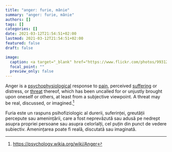 ```yaml
---
title: "anger: furie, mânie"
summary: "anger: furie, mânie"
authors: []
tags: []
categories: []
date: 2021-03-12T21:54:51+02:00
lastmod: 2021-03-12T21:54:51+02:00
featured: false
draft: false

image:
  caption: <a target="_blank" href="https://www.flickr.com/photos/99312118@N07/13315639515">&quot;Anger&quot;</a> by <a target="_blank" href="https://www.flickr.com/photos/99312118@N07">@lattefarsan</a> is licensed under <a target="_blank" href="https://creativecommons.org/licenses/by-sa/2.0/?ref=ccsearch&amp;atype=rich">CC BY-SA 2.0</a>
  focal_point: ""
  preview_only: false
---
```


Anger is a <a target="_blank" href="https://psychology.wikia.org/wiki/Psychophysiology">psychophysiological</a> response to <a target="_blank" href="https://psychology.wikia.org/wiki/Pain">pain</a>, perceived <a target="_blank" href="https://psychology.wikia.org/wiki/Suffering">suffering</a> or distress, or <a target="_blank" href="https://psychology.wikia.org/wiki/Threat">threat</a> thereof, which has been uncalled for or unjustly brought upon oneself or others, at least from a subjective viewpoint. A threat may be real, discussed, or imagined.[^1]

Furia este un raspuns psihofiziologic al durerii, suferinței, greutății percepute sau amenințării, care a fost neprevăzută sau adusă pe nedrept asupra propriei persoane sau asupra celorlalți, cel puțin din punct de vedere subiectiv. Amenințarea poate fi reală, discutată sau imaginată.

[^1]: <a target="_blank" href="https://psychology.wikia.org/wiki/Anger">https://psychology.wikia.org/wiki/Anger</a>
